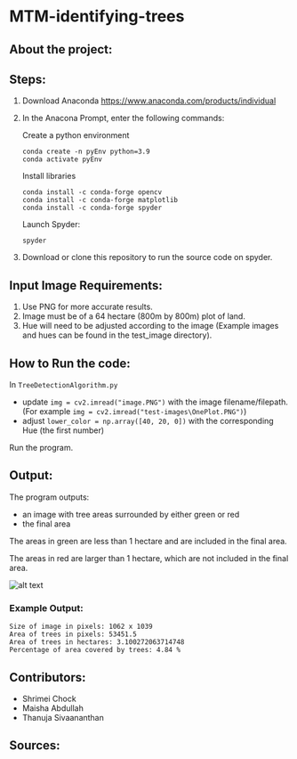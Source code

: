 # MTM-identifying-trees

## About the project:

## Steps:

1. Download Anaconda https://www.anaconda.com/products/individual
2. In the Anacona Prompt, enter the following commands:

    Create a python environment
    ```
    conda create -n pyEnv python=3.9
    conda activate pyEnv
    ```
    
    Install libraries
    ```
    conda install -c conda-forge opencv
    conda install -c conda-forge matplotlib
    conda install -c conda-forge spyder
    ```
    
    Launch Spyder:
    ```
    spyder
    ```
3. Download or clone this repository to run the source code on spyder.

## Input Image Requirements:

1. Use PNG for more accurate results.
2. Image must be of a 64 hectare (800m by 800m) plot of land.
3. Hue will need to be adjusted according to the image (Example images and hues can be found in the test_image directory).

## How to Run the code:

In  `TreeDetectionAlgorithm.py`
* update `img = cv2.imread("image.PNG")` with the image filename/filepath. (For example `img = cv2.imread("test-images\OnePlot.PNG")`)
* adjust `lower_color = np.array([40, 20, 0])` with the corresponding Hue (the first number)

Run the program.

## Output:

The program outputs:
* an image with tree areas surrounded by either green or red
* the final area

The areas in green are less than 1 hectare and are included in the final area.

The areas in red are larger than 1 hectare, which are not included in the final area.

![alt text](https://github.com/thanujasiva/MTM-identifying-trees/blob/main/test-images/IsolatedHouse.png)


### Example Output:
```
Size of image in pixels: 1062 x 1039
Area of trees in pixels: 53451.5
Area of trees in hectares: 3.100272063714748
Percentage of area covered by trees: 4.84 %
```

## Contributors:

* Shrimei Chock
* Maisha Abdullah
* Thanuja Sivaananthan

## Sources:
